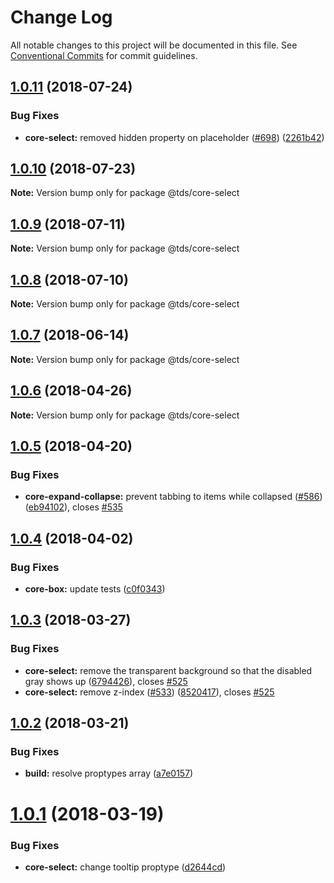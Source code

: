 # Change Log

All notable changes to this project will be documented in this file.
See [Conventional Commits](https://conventionalcommits.org) for commit guidelines.

<a name="1.0.11"></a>
## [1.0.11](https://github.com/telusdigital/tds/compare/@tds/core-select@1.0.10...@tds/core-select@1.0.11) (2018-07-24)


### Bug Fixes

* **core-select:** removed hidden property on placeholder ([#698](https://github.com/telusdigital/tds/issues/698)) ([2261b42](https://github.com/telusdigital/tds/commit/2261b42))




<a name="1.0.10"></a>
## [1.0.10](https://github.com/telusdigital/tds/compare/@tds/core-select@1.0.9...@tds/core-select@1.0.10) (2018-07-23)




**Note:** Version bump only for package @tds/core-select

<a name="1.0.9"></a>
## [1.0.9](https://github.com/telusdigital/tds/compare/@tds/core-select@1.0.8...@tds/core-select@1.0.9) (2018-07-11)




**Note:** Version bump only for package @tds/core-select

<a name="1.0.8"></a>
## [1.0.8](https://github.com/telusdigital/tds/compare/@tds/core-select@1.0.7...@tds/core-select@1.0.8) (2018-07-10)




**Note:** Version bump only for package @tds/core-select

<a name="1.0.7"></a>
## [1.0.7](https://github.com/telusdigital/tds/compare/@tds/core-select@1.0.6...@tds/core-select@1.0.7) (2018-06-14)




**Note:** Version bump only for package @tds/core-select

<a name="1.0.6"></a>
## [1.0.6](https://github.com/telusdigital/tds/compare/@tds/core-select@1.0.5...@tds/core-select@1.0.6) (2018-04-26)




**Note:** Version bump only for package @tds/core-select

<a name="1.0.5"></a>
## [1.0.5](https://github.com/telusdigital/tds/compare/@tds/core-select@1.0.4...@tds/core-select@1.0.5) (2018-04-20)


### Bug Fixes

* **core-expand-collapse:** prevent tabbing to items while collapsed ([#586](https://github.com/telusdigital/tds/issues/586)) ([eb94102](https://github.com/telusdigital/tds/commit/eb94102)), closes [#535](https://github.com/telusdigital/tds/issues/535)




<a name="1.0.4"></a>
## [1.0.4](https://github.com/telusdigital/tds/compare/@tds/core-select@1.0.3...@tds/core-select@1.0.4) (2018-04-02)


### Bug Fixes

* **core-box:** update tests ([c0f0343](https://github.com/telusdigital/tds/commit/c0f0343))




<a name="1.0.3"></a>
## [1.0.3](https://github.com/telusdigital/tds/compare/@tds/core-select@1.0.2...@tds/core-select@1.0.3) (2018-03-27)


### Bug Fixes

* **core-select:** remove the transparent background so that the disabled gray shows up ([6794426](https://github.com/telusdigital/tds/commit/6794426)), closes [#525](https://github.com/telusdigital/tds/issues/525)
* **core-select:** remove z-index ([#533](https://github.com/telusdigital/tds/issues/533)) ([8520417](https://github.com/telusdigital/tds/commit/8520417)), closes [#525](https://github.com/telusdigital/tds/issues/525)




<a name="1.0.2"></a>
## [1.0.2](https://github.com/telusdigital/tds/compare/@tds/core-select@1.0.1...@tds/core-select@1.0.2) (2018-03-21)


### Bug Fixes

* **build:** resolve proptypes array ([a7e0157](https://github.com/telusdigital/tds/commit/a7e0157))




<a name="1.0.1"></a>

# [1.0.1](https://github.com/telusdigital/tds/compare/@tds/core-select@1.0.0...@tds/core-select@1.0.1) (2018-03-19)

### Bug Fixes

* **core-select:** change tooltip proptype ([d2644cd](https://github.com/telusdigital/tds/commit/d2644cd))
